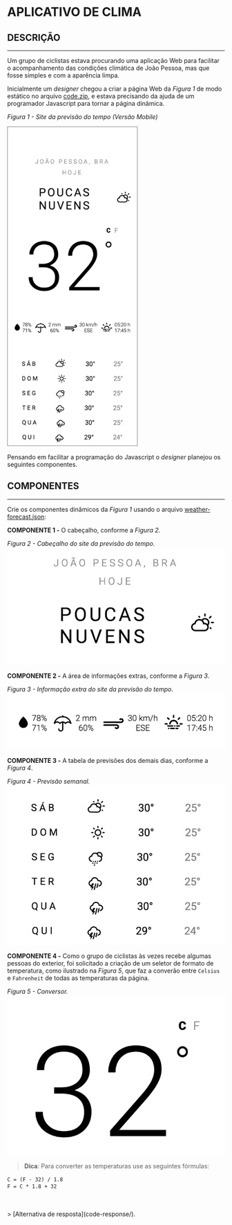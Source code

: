 # APLICATIVO DE CLIMA

## DESCRIÇÃO
---

Um grupo de ciclistas estava procurando uma aplicação Web para facilitar o acompanhamento das condições climática de João Pessoa, mas que fosse simples e com a aparência limpa.

Inicialmente um *designer* chegou a criar a página Web da *Figura 1* de modo estático no arquivo [code.zip](code.zip), e estava precisando da ajuda de um programador Javascript para tornar a página dinâmica.

*Figura 1 - Site da previsão do tempo (Versão Mobile)*<br>
<!-- ![layout-mobile](assets/layout-mobile.png) -->
<img src="assets/layout-mobile.png" alt="layout-mobile" width="300px" style="border: 1px solid #7f7f7f">

Pensando em facilitar a programação do Javascript o *designer* planejou os seguintes componentes.

## COMPONENTES
---

Crie os componentes dinâmicos da *Figura 1* usando o arquivo [weather-forecast.json](code/data/weather-forecast.json):

**COMPONENTE 1 -**  O cabeçalho, conforme a *Figura 2*.

*Figura 2 - Cabeçalho do site da previsão do tempo.*<br>
![layout-mobile](assets/header.png)

**COMPONENTE 2 -** A área de informações extras, conforme a *Figura 3*.

*Figura 3 - Informação extra do site da previsão do tempo.*<br>
![layout-mobile](assets/status.png)

**COMPONENTE 3 -** A tabela de previsões dos demais dias, conforme a *Figura 4*.

*Figura 4 - Previsão semanal.*<br>
![layout-mobile](assets/forecasts.png)

**COMPONENTE 4 -** Como o grupo de ciclistas às vezes recebe algumas pessoas do exterior, foi solicitado a criação de um seletor de formato de temperatura, como ilustrado na *Figura 5*, que faz a converão entre `Celsius` e `Fahrenheit` de todas as temperaturas da página.

*Figura 5 - Conversor.*<br>
![layout-mobile](assets/converter.png)

> **Dica**: Para converter as temperaturas use as seguintes fórmulas:

```
C = (F - 32) / 1.8
F = C * 1.8 + 32
```
<br>
<br>
> [Alternativa de resposta](code-response/).
